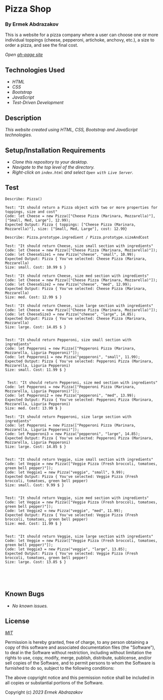 # Pizza Shop

<h3>By Ermek Abdrazakov</h3>

<p>This is a website for a pizza company where a user can choose one or more individual toppings (cheese, pepperoni, artichoke, anchovy, etc.), a size to order a pizza, and see the final cost.</p>

_Open [gh-page site](https://eabdrazakov.github.io/PizzaShop/)_

## Technologies Used
* _HTML_
* _CSS_
* _Bootstrap_
* _JavaScript_
* _Test-Driven Development_

## Description

_This website created  using HTML, CSS, Bootstrap and JavaScript technologies._

## Setup/Installation Requirements

* _Clone this repository to your desktop._
* _Navigate to the top level of the directory._
* _Right-click on `index.html` and select `Open with Live Server`._

## Test

```
Describe: Pizza()

Test: "It should return a Pizza object with two or more properties for toppings, size and cost"
Code: let Cheese = new Pizza(["Cheese Pizza (Marinara, Mozzarella)"], ["Small, Med, Large"], 12.99);
Expected Output: Pizza { toppings: ["Cheese Pizza (Marinara, Mozzarella)"], size: ["Small, Med, Large"], cost: 12.99}

Describe: Pizza.prototype.ingredient / Pizza.prototype.sizeAndCost

Test: "It should return Cheese, size small section with ingredients"
Code: let Cheese = new Pizza(["Cheese Pizza (Marinara, Mozzarella)"]);
Code: let CheeseSize1 = new Pizza("cheese", "small", 10.99);
Expected Output: Pizza { You've selected: Cheese Pizza (Marinara, Mozzarella)
Size: small. Cost: 10.99 $ }

Test: "It should return Cheese, size med section with ingredients"
Code: let Cheese = new Pizza(["Cheese Pizza (Marinara, Mozzarella)"]);
Code: let CheeseSize2 = new Pizza("cheese", "med", 12.99);
Expected Output: Pizza { You've selected: Cheese Pizza (Marinara, Mozzarella)
Size: med. Cost: 12.99 $ }

Test: "It should return Cheese, size large section with ingredients"
Code: let Cheese = new Pizza(["Cheese Pizza (Marinara, Mozzarella)"]);
Code: let CheeseSize3 = new Pizza("cheese", "large", 14.85);
Expected Output: Pizza { You've selected: Cheese Pizza (Marinara, Mozzarella)
Size: large. Cost: 14.85 $ }
 

Test: "It should return Pepperoni, size small section with ingredients"
Code: let Pepperoni = new Pizza(["Pepperoni Pizza (Marinara, Mozzarella, Liguria Pepperoni)"]);
Code: let Pepperoni1 = new Pizza("pepperoni", "small", 11.99);
Expected Output: Pizza { You've selected: Pepperoni Pizza (Marinara, Mozzarella, Liguria Pepperoni)
Size: small. Cost: 11.99 $ }


 Test: "It should return Pepperoni, size med section with ingredients"
Code: let Pepperoni = new Pizza(["Pepperoni Pizza (Marinara, Mozzarella, Liguria Pepperoni)"]);
Code: let Pepperoni2 = new Pizza("pepperoni", "med", 13.99);
Expected Output: Pizza { You've selected: Pepperoni Pizza (Marinara, Mozzarella, Liguria Pepperoni)
Size: med. Cost: 13.99 $ }

Test: "It should return Pepperoni, size large section with ingredients"
Code: let Pepperoni = new Pizza(["Pepperoni Pizza (Marinara, Mozzarella, Liguria Pepperoni)"]);
Code: let Pepperoni3 = new Pizza("pepperoni", "large", 14.85);
Expected Output: Pizza { You've selected: Pepperoni Pizza (Marinara, Mozzarella, Liguria Pepperoni)
Size: large. Cost: 14.85 $ }


Test: "It should return Veggie, size small section with ingredients"
Code: let Veggie = new Pizza(["Veggie Pizza (Fresh broccoli, tomatoes, green bell pepper)"]);
Code: let Veggie1 = new Pizza("veggie", "small", 9.99);
Expected Output: Pizza { You've selected: Veggie Pizza (Fresh broccoli, tomatoes, green bell pepper)
Size: small. Cost: 9.99 $ }


Test: "It should return Veggie, size med section with ingredients"
Code: let Veggie = new Pizza(["Veggie Pizza (Fresh broccoli, tomatoes, green bell pepper)"]);
Code: let Veggie2 = new Pizza("veggie", "med", 11.99);
Expected Output: Pizza { You've selected: Veggie Pizza (Fresh broccoli, tomatoes, green bell pepper)
Size: med. Cost: 11.99 $ }


Test: "It should return Veggie, size large section with ingredients"
Code: let Veggie = new Pizza(["Veggie Pizza (Fresh broccoli, tomatoes, green bell pepper)"]);
Code: let Veggie3 = new Pizza("veggie", "large", 13.85);
Expected Output: Pizza { You've selected: Veggie Pizza (Fresh broccoli, tomatoes, green bell pepper)
Size: large. Cost: 13.85 $ }





```

## Known Bugs
* _No known issues._

## License

_[MIT](https://en.wikipedia.org/wiki/MIT_License)_

Permission is hereby granted, free of charge, to any person obtaining a copy
of this software and associated documentation files (the "Software"), to deal
in the Software without restriction, including without limitation the rights
to use, copy, modify, merge, publish, distribute, sublicense, and/or sell
copies of the Software, and to permit persons to whom the Software is
furnished to do so, subject to the following conditions:

The above copyright notice and this permission notice shall be included in all
copies or substantial portions of the Software.

Copyright (c) _2023_ _Ermek Abdrazakov_